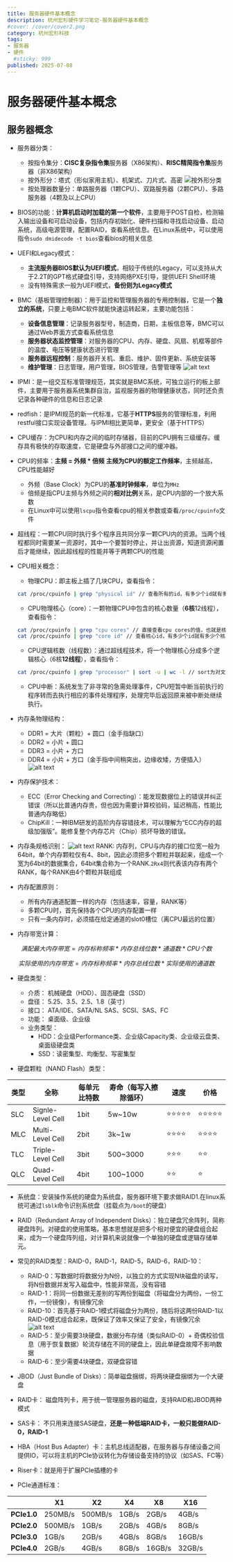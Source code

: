 ```yaml
---
title: 服务器硬件基本概念
description: 杭州宏杉硬件学习笔记-服务器硬件基本概念
#cover: /cover/cover2.png
category: 杭州宏杉科技
tags:
- 服务器
- 硬件
  #sticky: 999
published: 2025-07-08
---
```


# 服务器硬件基本概念

## 服务器概念

* 服务器分类：
  * 按指令集分：**CISC复杂指令集**服务器（X86架构）、**RISC精简指令集**服务器（非X86架构）
  * 按外形分：塔式（形似家用主机）、机架式、刀片式、高密
  ![按外形分类](images/image1.png)
  * 按处理器数量分：单路服务器（1颗CPU）、双路服务器（2颗CPU）、多路服务器（4颗及以上CPU）

* BIOS的功能：**计算机启动时加载的第一个软件**，主要用于POST自检，检测输入输出设备和可启动设备，包括内存初始化、硬件扫描和寻找启动设备、启动系统，高级电源管理，配置RAID，查看系统信息。在Linux系统中，可以使用指令`sudo dmidecode -t bios`查看bios的相关信息
  
* UEFI和Legacy模式：
  * **主流服务器BIOS默认为UEFI模式**，相较于传统的Legacy，可以支持从大于2.2T的GPT格式硬盘引导，支持网络PXE引导，提供UEFI Shell环境
  * 没有特殊需求一般为UEFI模式，**备份则为Legacy模式**

* BMC（基板管理控制器）：用于监控和管理服务器的专用控制器，它是一个**独立的系统**，只要上电BMC软件就能快速运转起来，主要功能包括：
  * **设备信息管理**：记录服务器型号，制造商，日期，主板信息等，BMC可以通过Web界面方式查看系统信息
  * **服务器状态监控管理**：对服务器的CPU、内存、硬盘、风扇、机框等部件的温度、电压等健康状态进行管理
  * **服务器远程控制**：服务器开关机、重启、维护、固件更新、系统安装等
  * **维护管理**：日志管理，用户管理，BIOS管理，告警管理等
  ![alt text](images/image.png)

* IPMI：是一组交互标准管理规范，其实就是BMC系统，可独立运行的板上部件，主要用于服务器系统集群自治，监视服务器的物理健康状态，同时还负责记录各种硬件的信息和日志记录
  
* redfish：是IPMI规范的新一代标准，它基于**HTTPS**服务的管理标准，利用restful接口实现设备管理。与IPMI相比更简单，更安全（基于HTTPS）
  
* CPU缓存：为CPU和内存之间的临时存储器，目前的CPU拥有三级缓存。缓存具有极快的存取速度，它是硬盘与外部接口之间的缓冲器。

* CPU的频率：**主频 = 外频 * 倍频** **主频为CPU的额定工作频率**，主频越高，CPU性能越好
  * 外频（Base Clock）为CPU的**基准时钟频率**，单位为`MHz`
  * 倍频是指CPU主频与外频之间的**相对比例**关系，是CPU内部的一个放大系数
  * 在Linux中可以使用`lscpu`指令查看cpu的相关参数或查看`/proc/cpuinfo`文件
  
* 超线程：一颗CPU同时执行多个程序且共同分享一颗CPU内的资源。当两个线程都同时需要某一资源时，其中一个要暂时停止，并让出资源，知道资源闲置后才能继续，因此超线程的性能并等于两颗CPU的性能

* CPU相关概念：
  * 物理CPU：即主板上插了几块CPU，查看指令：
  
  ```sh
  cat /proc/cpuinfo | grep "physical id" // 查看所有的id，有多少个id就有多少个CPU
  ```

  * CPU物理核心（core）：一颗物理CPU中包含的核心数量（**6核**12线程），查看指令：

  ```sh
  cat /proc/cpuinfo | grep "cpu cores" // 直接查看cpu cores的值，也就是核心数量
  cat /proc/cpuinfo | grep "core id" // 查看核心id，有多少个id就有多少个核心
  ```

  * CPU逻辑核数（线程数）：通过超线程技术，将一个物理核心分成多个逻辑核心（6核**12线程**），查看指令：
  
  ```sh
  cat /proc/cpuinfo | grep "processor" | sort -u | wc -l // sort为对文本进行排序 -u 参数为对结果去重（unique），wc（words count）为文本统计 -l 参数则是统计行数（line）
  ```

  * CPU中断：系统发生了非寻常的急需处理事件，CPU短暂中断当前执行的程序转而去执行相应的事件处理程序，处理完毕后返回原来被中断处继续执行。
  
* 内存条物理结构：
  * DDR1 = 大片（颗粒）+ 圆口（金手指缺口）
  * DDR2 = 小片 + 圆口
  * DDR3 = 小片 + 方口
  * DDR4 = 小片 + 方口（金手指中间稍突出，边缘收矮，方便插入）
  ![alt text](images/image2.png)

* 内存保护技术：
  * ECC（Error Checking and Correcting）：能发现数据位上的错误并纠正错误（所以比普通内存贵，但也因为需要计算校验码，延迟稍高，性能比普通内存略低）
  * ChipKill：一种IBM研发的高阶内存容错技术，可以理解为“ECC内存的超级加强版”。能修复整个内存芯片（Chip）损坏导致的错误。

* 内存条规格识别：
  ![alt text](images/image3.png)
  RANK: 内存列，CPU与内存的接口位宽一般为64bit，单个内存颗粒仅有4、8bit，因此必须把多个颗粒并联起来，组成一个宽为64bit的数据集合，64bit集合称为一个RANK.`2Rx4`则代表该内存有两个RANK，每个RANK由4个颗粒并联组成

* 内存配置原则：
  * 所有内存通道配置一样的内存（包括速率，容量，RANK等）
  * 多颗CPU时，首先保持各个CPU的内存配置一样
  * 只有一条内存时，必须插在给定通道的slot0槽位（离CPU最远的位置）

* 内存带宽计算：
  
$$
满配最大内存带宽 = 内存标称频率 * 内存总线位数 * 通道数 * CPU个数
$$

$$
实际使用的内存带宽 = 内存标称频率 * 内存总线位数 * 实际使用的通道数
$$
  
* 硬盘类型：
  * 介质： 机械硬盘（HDD）、固态硬盘（SSD）
  * 盘径： 5.25、3.5、2.5、1.8（英寸）
  * 接口： ATA/IDE、SATA/NL SAS、SCSI、SAS、FC
  * 功能： 桌面级、企业级
  * 业务类型：
    * HDD：企业级Performance类、企业级Capacity类、企业级云盘类、桌面级硬盘类
    * SSD：读密集型、均衡型、写密集型

* 硬盘颗粒（NAND Flash）类型：

|类型|全称|每单元比特数|寿命（每写入擦除循环）|速度|价格|
|-----|-----|-----|-----|-----|-----|
|SLC|Signle-Level Cell|1bit|5w~10w|⭐⭐⭐⭐⭐|⭐⭐⭐⭐⭐|
|MLC|Multi-Level Cell|2bit|3k~1w|⭐⭐⭐⭐|⭐⭐⭐⭐|
|TLC|Triple-Level Cell|3bit|500~3000|⭐⭐⭐|⭐⭐|
|QLC|Quad-Level Cell|4bit|100~1000|⭐⭐|⭐|

* 系统盘：安装操作系统的硬盘为系统盘，服务器环境下要求做RAID1.在linux系统可通过`lsblk`命令识别系统盘（挂载点为`/boot`的硬盘）

* RAID（Redundant Array of Independent Disks）：独立硬盘冗余阵列，简称硬盘阵列。对硬盘的使用策略，基本思想就是把多个相对便宜的硬盘组合起来，成为一个硬盘阵列组，对计算机来说就像一个单独的硬盘或逻辑存储单元。

* 常见的RAID类型：RAID-0，RAID-1，RAID-5，RAID-6，RAID-10：
  * RAID-0：写数据时将数据分为N份，以独立的方式实现N块磁盘的读写，将N份数据并发写入磁盘中，性能非常高，没有容错
  * RAID-1：将同一份数据无差别的写两份到磁盘（将磁盘分为两份，一份工作，一份镜像），有镜像冗余
  * RAID-10：首先基于RAID-1模式将磁盘分为两份，随后将这两份RAID-1以RAID-0模式组合起来，既保证了效率又保证了安全，有镜像冗余
  ![alt text](images/image4.png)
  * RAID-5：至少需要3块硬盘，数据分布存储（类似RAID-0）+ 奇偶校验信息（用于恢复数据）轮流存储在不同的硬盘上，因此单硬盘故障不影响数据
  * RAID-6：至少需要4块硬盘，双硬盘容错
  
* JBOD（Just Bundle of Disks）：简单磁盘捆绑，将两块硬盘捆绑为一个大硬盘
  
* RAID卡： 磁盘阵列卡，用于统一管理服务器的磁盘，支持RAID和JBOD两种模式
* SAS卡： 不只用来连接SAS硬盘，**还是一种低端RAID卡，一般只能做RAID-0，RAID-1**

* HBA（Host Bus Adapter）卡：主机总线适配器，在服务器与存储设备之间提供IO，可以将主机的PCIe协议转化为存储设备支持的协议（如SAS、FC等）

* Riser卡：就是用于扩展PCIe插槽的卡

* PCIe通道标准：

|  |X1|X2|X4|X8|X16|
|-----|-----|-----|-----|-----|----|
|**PCIe1.0**|250MB/s|500MB/s|1GB/s|2GB/s|4GB/s|
|**PCIe2.0**|500MB/s|1GB/s|2GB/s|4GB/s|8GB/s|
|**PCIe3.0**|1GB/s|2GB/s|4GB/s|8GB/s|16GB/s|
|**PCIe4.0**|2GB/s|4GB/s|8GB/s|16GB/s|32GB/s|

